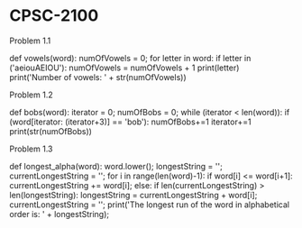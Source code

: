 # CPSC-2100
Problem 1.1

def vowels(word):
    numOfVowels = 0;
    for letter in word:
        if letter in ('aeiouAEIOU'):
            numOfVowels = numOfVowels + 1
            print(letter)
    print('Number of vowels: ' + str(numOfVowels))
    
Problem 1.2

def bobs(word):
    iterator = 0;
    numOfBobs = 0;
    while (iterator < len(word)):
        if (word[iterator: (iterator+3)] == 'bob'):
            numOfBobs+=1
        iterator+=1
    print(str(numOfBobs))

Problem 1.3

def longest_alpha(word):
    word.lower();
    longestString = '';
    currentLongestString = '';
    for i in range(len(word)-1):
        if word[i] <= word[i+1]:
            currentLongestString += word[i];
        else:
            if len(currentLongestString) > len(longestString):
                longestString = currentLongestString + word[i];
            currentLongestString = '';
    print('The longest run of the word in alphabetical order is: ' + longestString);
